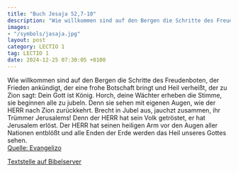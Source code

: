```yaml
---
title: "Buch Jesaja 52,7-10"
description: "Wie willkommen sind auf den Bergen die Schritte des Freudenboten, der Frieden ankündigt, der eine frohe Botschaft bringt und Heil verheißt, der zu Zion sagt: Dein Gott ist König. Horch, deine Wächter erheben die Stimme, sie beginnen alle zu jubeln. Denn sie sehen mit eigenen Auge...."
images:
- "/symbols/jasaja.jpg"
layout: post
category: LECTIO 1
tag: LECTIO 1
date: 2024-12-25 07:30:05 +0100
---
```

Wie willkommen sind auf den Bergen die Schritte des Freudenboten, der Frieden ankündigt, der eine frohe Botschaft bringt und Heil verheißt, der zu Zion sagt: Dein Gott ist König.
Horch, deine Wächter erheben die Stimme, sie beginnen alle zu jubeln. Denn sie sehen mit eigenen Augen, wie der HERR nach Zion zurückkehrt.<!--more-->
Brecht in Jubel aus, jauchzt zusammen, ihr Trümmer Jerusalems! Denn der HERR hat sein Volk getröstet, er hat Jerusalem erlöst.
Der HERR hat seinen heiligen Arm vor den Augen aller Nationen entblößt und alle Enden der Erde werden das Heil unseres Gottes sehen.<br>
[Quelle: Evangelizo](https://evangeliumtagfuertag.org/DE/gospel)

[Textstelle auf Bibelserver](https://www.bibleserver.com/EU/Jesaja52,7-10)
